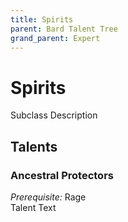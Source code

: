 ```yaml
---
title: Spirits
parent: Bard Talent Tree
grand_parent: Expert
---
```


# Spirits
Subclass Description

## Talents

### Ancestral Protectors
*Prerequisite:* Rage<br>
Talent Text

